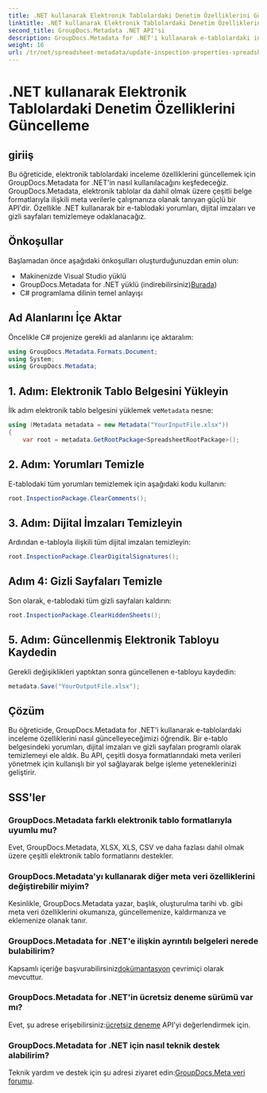 ```yaml
---
title: .NET kullanarak Elektronik Tablolardaki Denetim Özelliklerini Güncelleme
linktitle: .NET kullanarak Elektronik Tablolardaki Denetim Özelliklerini Güncelleme
second_title: GroupDocs.Metadata .NET API'si
description: GroupDocs.Metadata for .NET'i kullanarak e-tablolardaki inceleme özelliklerini nasıl güncelleyeceğinizi öğrenin. Yorumları, imzaları ve gizli sayfaları kolaylıkla yönetin.
weight: 16
url: /tr/net/spreadsheet-metadata/update-inspection-properties-spreadsheets/
---
```


# .NET kullanarak Elektronik Tablolardaki Denetim Özelliklerini Güncelleme

## giriiş
Bu öğreticide, elektronik tablolardaki inceleme özelliklerini güncellemek için GroupDocs.Metadata for .NET'in nasıl kullanılacağını keşfedeceğiz. GroupDocs.Metadata, elektronik tablolar da dahil olmak üzere çeşitli belge formatlarıyla ilişkili meta verilerle çalışmanıza olanak tanıyan güçlü bir API'dir. Özellikle .NET kullanarak bir e-tablodaki yorumları, dijital imzaları ve gizli sayfaları temizlemeye odaklanacağız.
## Önkoşullar
Başlamadan önce aşağıdaki önkoşulları oluşturduğunuzdan emin olun:
- Makinenizde Visual Studio yüklü
-  GroupDocs.Metadata for .NET yüklü (indirebilirsiniz)[Burada](https://releases.groupdocs.com/metadata/net/))
- C# programlama dilinin temel anlayışı

## Ad Alanlarını İçe Aktar
Öncelikle C# projenize gerekli ad alanlarını içe aktaralım:
```csharp
using GroupDocs.Metadata.Formats.Document;
using System;
using GroupDocs.Metadata;
```
## 1. Adım: Elektronik Tablo Belgesini Yükleyin
 İlk adım elektronik tablo belgesini yüklemek ve`Metadata` nesne:
```csharp
using (Metadata metadata = new Metadata("YourInputFile.xlsx"))
{
    var root = metadata.GetRootPackage<SpreadsheetRootPackage>();
```
## 2. Adım: Yorumları Temizle
E-tablodaki tüm yorumları temizlemek için aşağıdaki kodu kullanın:
```csharp
root.InspectionPackage.ClearComments();
```
## 3. Adım: Dijital İmzaları Temizleyin
Ardından e-tabloyla ilişkili tüm dijital imzaları temizleyin:
```csharp
root.InspectionPackage.ClearDigitalSignatures();
```
## Adım 4: Gizli Sayfaları Temizle
Son olarak, e-tablodaki tüm gizli sayfaları kaldırın:
```csharp
root.InspectionPackage.ClearHiddenSheets();
```
## 5. Adım: Güncellenmiş Elektronik Tabloyu Kaydedin
Gerekli değişiklikleri yaptıktan sonra güncellenen e-tabloyu kaydedin:
```csharp
metadata.Save("YourOutputFile.xlsx");
```

## Çözüm
Bu öğreticide, GroupDocs.Metadata for .NET'i kullanarak e-tablolardaki inceleme özelliklerini nasıl güncelleyeceğimizi öğrendik. Bir e-tablo belgesindeki yorumları, dijital imzaları ve gizli sayfaları programlı olarak temizlemeyi ele aldık. Bu API, çeşitli dosya formatlarındaki meta verileri yönetmek için kullanışlı bir yol sağlayarak belge işleme yeteneklerinizi geliştirir.

## SSS'ler
### GroupDocs.Metadata farklı elektronik tablo formatlarıyla uyumlu mu?
Evet, GroupDocs.Metadata, XLSX, XLS, CSV ve daha fazlası dahil olmak üzere çeşitli elektronik tablo formatlarını destekler.
### GroupDocs.Metadata'yı kullanarak diğer meta veri özelliklerini değiştirebilir miyim?
Kesinlikle, GroupDocs.Metadata yazar, başlık, oluşturulma tarihi vb. gibi meta veri özelliklerini okumanıza, güncellemenize, kaldırmanıza ve eklemenize olanak tanır.
### GroupDocs.Metadata for .NET'e ilişkin ayrıntılı belgeleri nerede bulabilirim?
 Kapsamlı içeriğe başvurabilirsiniz[dokümantasyon](https://tutorials.groupdocs.com/metadata/net/) çevrimiçi olarak mevcuttur.
### GroupDocs.Metadata for .NET'in ücretsiz deneme sürümü var mı?
 Evet, şu adrese erişebilirsiniz:[ücretsiz deneme](https://releases.groupdocs.com/) API'yi değerlendirmek için.
### GroupDocs.Metadata for .NET için nasıl teknik destek alabilirim?
 Teknik yardım ve destek için şu adresi ziyaret edin:[GroupDocs.Meta veri forumu](https://forum.groupdocs.com/c/metadata/14).